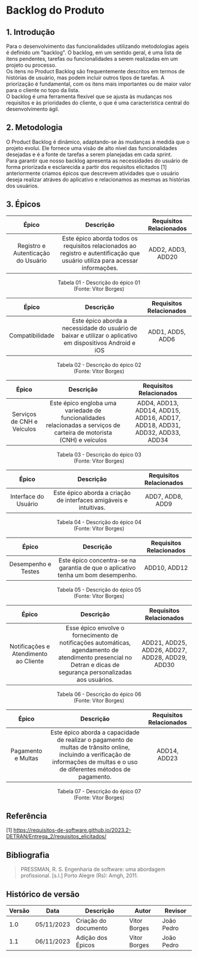 # Backlog do Produto

## 1. Introdução
Para o desenvolvimento das funcionalidades utilizando metodologias ageis é definido um "backlog". O backlog, em um sentido geral, é uma lista de itens pendentes, tarefas ou funcionalidades a serem realizadas em um projeto ou processo.<br>
Os itens no Product Backlog são frequentemente descritos em termos de histórias de usuário, mas podem incluir outros tipos de tarefas. A priorização é fundamental, com os itens mais importantes ou de maior valor para o cliente no topo da lista.<br>
O backlog é uma ferramenta flexível que se ajusta às mudanças nos requisitos e às prioridades do cliente, o que é uma característica central do desenvolvimento ágil.

## 2. Metodologia
O Product Backlog é dinâmico, adaptando-se às mudanças à medida que o projeto evolui. Ele fornece uma visão de alto nível das funcionalidades desejadas e é a fonte de tarefas a serem planejadas em cada sprint.<br>
Para garantir que nosso backlog apresenta as necessidades do usuário de forma priorizada e esclarecida a partir dos requisitos elicitados [1] anteriormente criamos épicos que descrevem atividades que o usuário deseja realizar atráves do aplicativo e relacionamos as mesmas as histórias dos usuários.

## 3. Épicos

| Épico | Descrição | Requisitos Relacionados |
|:-----:|:---------:|:-----------------------:|
| Registro e Autenticação do Usuário | Este épico aborda todos os requisitos relacionados ao registro e autentificação que usuário utiliza para acessar informações. | ADD2, ADD3, ADD20 |

<p align="center">
Tabela 01 - Descrição do épico 01<br>
(Fonte: Vitor Borges)
</p>

| Épico | Descrição | Requisitos Relacionados |
|:-----:|:---------:|:-----------------------:|
| Compatibilidade | Este épico aborda a necessidade do usuário de baixar e utilizar o aplicativo em dispositivos Android e iOS| ADD1, ADD5, ADD6 |

<p align="center">
Tabela 02 - Descrição do épico 02<br>
(Fonte: Vitor Borges)
</p>

| Épico | Descrição | Requisitos Relacionados |
|:-----:|:---------:|:-----------------------:|
| Serviços de CNH e Veículos | Este épico engloba uma variedade de funcionalidades relacionadas a serviços de carteira de motorista (CNH) e veículos | ADD4, ADD13, ADD14, ADD15, ADD16, ADD17, ADD18, ADD31, ADD32, ADD33, ADD34 |

<p align="center">
Tabela 03 - Descrição do épico 03<br>
(Fonte: Vitor Borges)
</p>

| Épico | Descrição | Requisitos Relacionados |
|:-----:|:---------:|:-----------------------:|
| Interface do Usuário | Este épico aborda a criação de interfaces amigáveis e intuitivas. | ADD7, ADD8, ADD9 |

<p align="center">
Tabela 04 - Descrição do épico 04<br>
(Fonte: Vitor Borges)
</p>

| Épico | Descrição | Requisitos Relacionados |
|:-----:|:---------:|:-----------------------:|
| Desempenho e Testes | Este épico concentra-se na garantia de que o aplicativo tenha um bom desempenho. |  ADD10, ADD12 |

<p align="center">
Tabela 05 - Descrição do épico 05<br>
(Fonte: Vitor Borges)
</p>

| Épico | Descrição | Requisitos Relacionados |
|:-----:|:---------:|:-----------------------:|
| Notificações e Atendimento ao Cliente | Esse épico envolve o fornecimento de notificações automáticas, agendamento de atendimento presencial no Detran e dicas de segurança personalizadas aos usuários. | ADD21, ADD25, ADD26, ADD27, ADD28, ADD29, ADD30 |

<p align="center">
Tabela 06 - Descrição do épico 06<br>
(Fonte: Vitor Borges)
</p>

| Épico | Descrição | Requisitos Relacionados |
|:-----:|:---------:|:-----------------------:|
| Pagamento e Multas | Este épico aborda a capacidade de realizar o pagamento de multas de trânsito online, incluindo a verificação de informações de multas e o uso de diferentes métodos de pagamento. | ADD14, ADD23 |

<p align="center">
Tabela 07 - Descrição do épico 07<br>
(Fonte: Vitor Borges)
</p>

## Referência
[1] https://requisitos-de-software.github.io/2023.2-DETRAN/Entrega_2/requisitos_elicitados/

## Bibliografia
> PRESSMAN, R. S. Engenharia de software: uma abordagem profissional. [s.l.] Porto Alegre (Rs): Amgh, 2011.

## Histórico de versão

| Versão | Data       | Descrição            | Autor              | Revisor             |
| ------ | ---------- | -------------------- | ------------------ | ------------------- |
| 1.0 | 05/11/2023 | Criação do documento | Vitor Borges | João Pedro |
| 1.1 | 06/11/2023 | Adição dos Épicos | Vitor Borges | João Pedro |